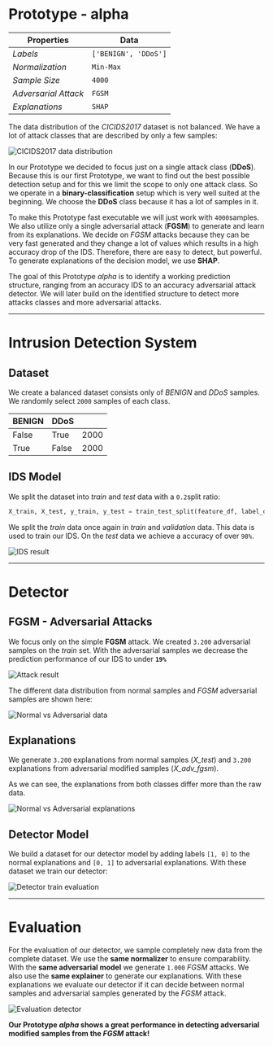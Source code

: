 # Prototype - alpha

| Properties           | Data                 |
| -------------------- | -------------------- |
| *Labels*             | `['BENIGN', 'DDoS']` |
| *Normalization*      | `Min-Max`            |
| *Sample Size*        | `4000`               |
| *Adversarial Attack* | `FGSM`               |
| *Explanations*       | `SHAP`               |

The data distribution of the *CICIDS2017* dataset is not balanced. We have a lot of attack classes that are described by only a few samples:

![CICIDS2017 data distribution](images/CICIDS2017_data_distribution.png)

In our Prototype we decided to focus just on a single attack class (**DDoS**). Because this is our first Prototype, we want to find out the best possible detection setup and for this we limit the scope to only one attack class. So we operate in a **binary-classification** setup which is very well suited at the beginning. We choose the **DDoS** class because it has a lot of samples in it. 

To make this Prototype fast executable we will just work with `4000`samples. We also utilize only a single adversarial attack (**FGSM**) to generate and learn from its explanations. We decide on *FGSM* attacks because they can be very fast generated and they change a lot of values which results in a high accuracy drop of the IDS. Therefore, there are easy to detect, but powerful. To generate explanations of the decision model, we use **SHAP**.

The goal of this Prototype *alpha* is to identify a working prediction structure, ranging from an accuracy IDS to an accuracy adversarial attack detector. We will later build on the identified structure to detect more attacks classes and more adversarial attacks.

---
# Intrusion Detection System

## Dataset

We create a balanced dataset consists only of *BENIGN* and *DDoS* samples.  We randomly select `2000` samples of each class.

| BENIGN | DDoS  |      |
| ------ | ----- | ---- |
| False  | True  | 2000 |
| True   | False | 2000 |

## IDS Model

We split the dataset into *train* and *test* data with a `0.2`split ratio:
```python
X_train, X_test, y_train, y_test = train_test_split(feature_df, label_df, test_size=0.2, random_state=42)
```
We split the *train* data once again in *train* and *validation* data. This data is used to train our IDS. On the *test* data we achieve a accuracy of over `98%`.

![IDS result](images/ids_result.png)

--- 
# Detector
## FGSM - Adversarial Attacks

We focus only on the simple **FGSM** attack. We created `3.200` adversarial samples on the *train* set. With the adversarial samples we decrease the prediction performance of our IDS to under **`19%`**

![Attack result](images/attack_result.png)

The different data distribution from normal samples and *FGSM* adversarial samples are shown here: 

![Normal vs Adversarial data](images/normal_vs_adversarial_data.png)

## Explanations

We generate `3.200` explanations from normal samples (*X_test*) and `3.200` explanations from adversarial modified samples (*X_adv_fgsm*).

As we can see, the explanations from both classes differ more than the raw data.

![Normal vs Adversarial explanations](images/normal_vs_adverarial_explanations.png)

## Detector Model

We build a dataset for our detector model by adding labels `[1, 0]` to the normal explanations and `[0, 1]` to adversarial explanations. With these dataset we train our detector:

![Detector train evaluation](images/train_detector_evaluation.png)

---
# Evaluation

For the evaluation of our detector, we sample completely new data from the complete dataset. We use the **same normalizer** to ensure comparability. With the **same adversarial model** we generate `1.000` *FGSM* attacks. We also use the **same explainer** to generate our explanations. With these explanations we evaluate our detector if it can decide between normal samples and adversarial samples generated by the *FGSM* attack.

![Evaluation detector](images/evaluation_detector.png)

**Our Prototype *alpha* shows a great performance in detecting adversarial modified samples from the *FGSM* attack!**